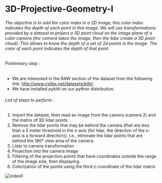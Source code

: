 # 3D-Projective-Geometry-I
###### The objective is to add the color index in a 2D image, this color index indicates the depth of each point in this image. We will use transformations provided by a dataset to project a 3D point cloud on the image plane of a color camera (the camera takes the image, then the lidar create a 3D point cloud). This allows to know the depth of a set of 2d points in the image. The color of each point indicates the depth of that point.

###### Preliminary step : 
- We are interested in the RAW section of the dataset from the following link: http://www.cvlibs.net/datasets/kitti/. 
- We have installed pykitti on our python distribution.

###### List of steps to perform :
1.   Import the dataset, then read an image from the camera (camera 2) and the matrix of 3D lidar points
2.   Remove the lidar points that may be behind the camera (that are less than a 5 meter threshold in the x-axis (for lidar, the direction of the x-axis is a forward direction)), i.e., eliminate the lidar points that are behind the 180° view area of the camera. 
3.   Lidar to camera transformation 
4.   Projection into the camera image
5.   Filtering of the projection points that have coordinates outside the range of the image size, then displaying 
6.   Colorization of the points using the third z-coordinate of the lidar matrix

![indexII](https://user-images.githubusercontent.com/95139819/172069957-dab627b5-8cee-4a75-8490-35bf94341503.png)


